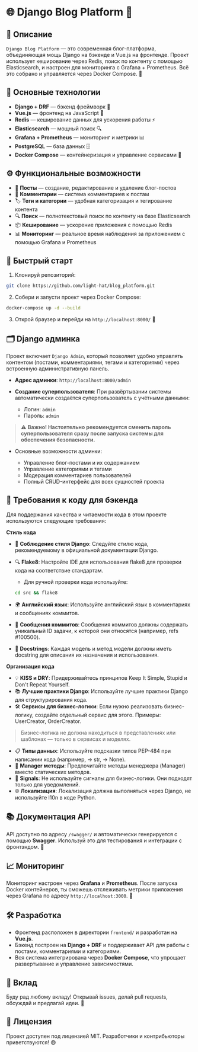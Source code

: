 # 🌐 Django Blog Platform 🚀

## 📝 Описание

`Django Blog Platform` — это современная блог-платформа, объединяющая мощь Django на бэкенде и Vue.js на фронтенде. Проект использует кеширование через Redis, поиск по контенту с помощью Elasticsearch, и настроен для мониторинга с Grafana + Prometheus. Всё это собрано и управляется через Docker Compose. 🐳

## 🔧 Основные технологии

- **Django + DRF** — бэкенд фреймворк 🐍
- **Vue.js** — фронтенд на JavaScript 🎨
- **Redis** — кеширование данных для ускорения работы ⚡️
- **Elasticsearch** — мощный поиск 🔍
- **Grafana + Prometheus** — мониторинг и метрики 📊
- **PostgreSQL** — база данных 🗄️
- **Docker Compose** — контейнеризация и управление сервисами 🐋

## ⚙️ Функциональные возможности

- 📝 **Посты** — создание, редактирование и удаление блог-постов
- 💬 **Комментарии** — система комментариев к постам
- 🏷️ **Теги и категории** — удобная категоризация и тегирование контента
- 🔍 **Поиск** — полнотекстовый поиск по контенту на базе Elasticsearch
- 📦 **Кеширование** — ускорение приложения с помощью Redis
- 📊 **Мониторинг** — реальное время наблюдения за приложением с помощью Grafana и Prometheus

## 🚀 Быстрый старт

1. Клонируй репозиторий:

```bash
git clone https://github.com/light-hat/blog_platform.git
```

2. Собери и запусти проект через Docker Compose:

```bash
docker-compose up -d --build
```

3. Открой браузер и перейди на `http://localhost:8000/` 🎉

## 🗂️ Django админка

Проект включает `Django Admin`, который позволяет удобно управлять контентом (постами, комментариями, тегами и категориями) через встроенную административную панель.

- **Адрес админки**: `http://localhost:8000/admin`

- **Создание суперпользователя**: При развёртывании системы автоматически создаётся суперпользователь с учётными данными:

  + Логин: `admin`
  + Пароль: `admin`

> ⚠️ **Важно! Настоятельно рекомендуется сменить пароль суперпользователя сразу после запуска системы для обеспечения безопасности.**

- Основные возможности админки:

  + Управление блог-постами и их содержанием
  + Управление категориями и тегами
  + Модерация комментариев пользователей
  + Полный CRUD-интерфейс для всех сущностей проекта

## 📝 Требования к коду для бэкенда

Для поддержания качества и читаемости кода в этом проекте используются следующие требования:

**Стиль кода**

- 📜 **Соблюдение стиля Django**: Следуйте стилю кода, рекомендуемому в официальной документации Django.
- 🔍 **Flake8**: Настройте IDE для использования flake8 для проверки кода на соответствие стандартам.

  + Для ручной проверки кода используйте:
  
  ```bash
  cd src && flake8
  ```
  
- 🌍 **Английский язык**: Используйте английский язык в комментариях и сообщениях коммитов.
- 🔗 **Сообщения коммитов**: Сообщения коммитов должны содержать уникальный ID задачи, к которой они относятся (например, refs #100500).
- 📄 **Docstrings**: Каждая модель и метод модели должны иметь docstring для описания их назначения и использования.

**Организация кода**

- 💡 **KISS и DRY**: Придерживайтесь принципов Keep It Simple, Stupid и Don't Repeat Yourself.
- 📚 **Лучшие практики Django**: Используйте лучшие практики Django для структурирования кода.
- 🛠️ **Сервисы для бизнес-логики**: Если нужно реализовать бизнес-логику, создайте отдельный сервис для этого. Примеры: UserCreator, OrderCreator.

> Бизнес-логика не должна находиться в представлениях или шаблонах — только в сервисах и моделях.

- 📋 **Типы данных**: Используйте подсказки типов PEP-484 при написании кода (например, -> str, -> None).
- 👥 **Manager методы**: Предпочитайте методы менеджера (Manager) вместо статических методов.
- 🚫 **Signals**: Не используйте сигналы для бизнес-логики. Они подходят только для уведомлений.
- 🌐 **Локализация**: Локализация должна выполняться через Django, не используйте l10n в коде Python.

## 📚 Документация API

API доступно по адресу `/swagger/` и автоматически генерируется с помощью **Swagger**. Используй это для тестирования и интеграции с фронтэндом. 📖

## 📈 Мониторинг

Мониторинг настроен через **Grafana** и **Prometheus**. После запуска Docker контейнеров, ты сможешь отслеживать метрики приложения через Grafana по адресу `http://localhost:3000`. 🎯

## 🛠️ Разработка

- Фронтенд расположен в директории `frontend/` и разработан на **Vue.js**.
- Бэкенд построен на **Django + DRF** и поддерживает API для работы с постами, комментариями и категориями.
- Вся система интегрирована через **Docker Compose**, что упрощает развертывание и управление зависимостями.

## 🤝 Вклад

Буду рад любому вкладу! Открывай issues, делай pull requests, обсуждай и предлагай идеи. 🙌

## 📝 Лицензия

Проект доступен под лицензией MIT. Разработчики и контрибьюторы приветствуются! 😄
